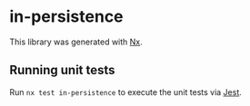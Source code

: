 # in-persistence

This library was generated with [Nx](https://nx.dev).

## Running unit tests

Run `nx test in-persistence` to execute the unit tests via [Jest](https://jestjs.io).
